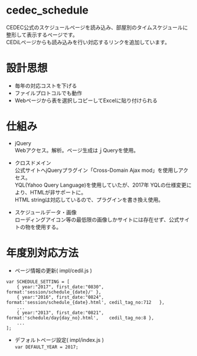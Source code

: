 # cedec_schedule
CEDEC公式のスケジュールページを読み込み、部屋別のタイムスケジュールに整形して表示するページです。  
CEDiLページからも読み込みを行い対応するリンクを追加しています。

# 設計思想
* 毎年の対応コストを下げる
* ファイルプロトコルでも動作
* Webページから表を選択しコピーしてExcelに貼り付けられる

# 仕組み
* jQuery  
Webアクセス。解析。ページ生成はｊQueryを使用。

* クロスドメイン  
公式サイトへjQueryプラグイン「Cross-Domain Ajax mod」を使用しアクセス。  
YQL(Yahoo Query Language)を使用していたが、2017年 YQLの仕様変更により、HTMLが非サポートに。  
HTML stringは対応しているので、プラグインを書き換え使用。

* スケジュールデータ・画像  
ローディングアイコン等の最低限の画像しかサイトには存在せず、公式サイトの物を使用する。  

# 年度別対応方法
* ページ情報の更新( impl/cedil.js )
```
var SCHEDULE_SETTING = [  
    { year:"2017", first_date:"0830", format:'session/schedule_{date}/' },  
    { year:"2016", first_date:"0824", format:'session/schedule_{date}.html', cedil_tag_no:712	},
    ...
    { year:"2013", first_date:"0821", format:'schedule/day{day_no}.html',    cedil_tag_no:8 },
    ...
];
```
* デフォルトページ設定( impl/index.js )  
`var DEFAULT_YEAR = 2017;`
